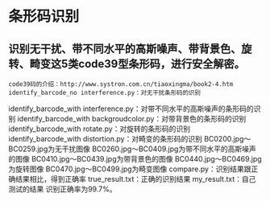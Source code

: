 条形码识别
=====
识别无干扰、带不同水平的高斯噪声、带背景色、旋转、畸变这5类code39型条形码，进行安全解密。
------
    code39码的介绍：http://www.systron.com.cn/tiaoxingma/book2-4.htm
    identify_barcode_no interference.py：对无干扰条形码的识别
identify_barcode_with interference.py：对带不同水平的高斯噪声的条形码的识别
identify_barcode_with backgroudcolor.py：对带背景色的条形码的识别
identify_barcode_with rotate.py：对旋转的条形码的识别
identify_barcode_with distortion.py：对畸变的条形码的识别
BC0200.jpg～BC0259.jpg为无干扰图像
BC0260.jpg～BC0409.jpg为带不同水平的高斯噪声的图像
BC0410.jpg～BC0439.jpg为带背景色的图像
BC0440.jpg～BC0469.jpg为旋转图像
BC0470.jpg～BC0499.jpg为畸变图像
compare.py：识别结果跟正确结果相比，得到正确率
true_result.txt：正确的识别结果
my_result.txt：自己测试的结果
识别正确率为99.7%。

